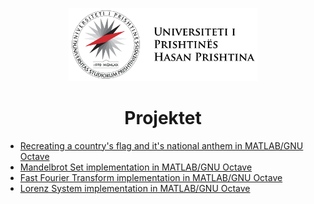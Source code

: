 <head>
  <link rel="stylesheet" href="assets/styles.css">
</head>
<p align="center"><img src="assets/uni-logo.png" alt="image_description" style="width: 60%;">
</p>
<h1 align="center">Projektet</h1>

- [Recreating a country's flag and it's national anthem in MATLAB/GNU Octave](./Flag/)
- [Mandelbrot Set implementation in MATLAB/GNU Octave](./Mandelbrot/)
- [Fast Fourier Transform implementation in MATLAB/GNU Octave](./FFT/)
- [Lorenz System implementation in MATLAB/GNU Octave](./Lorenz/)
